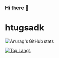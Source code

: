 ### Hi there 👋

<!--
**tugsadhk/tugsadhk** is a ✨ _special_ ✨ repository because its `README.md` (this file) appears on your GitHub profile.

Here are some ideas to get you started:

- 🔭 I’m currently working on ...
- 🌱 I’m currently learning ...
- 👯 I’m looking to collaborate on ...
- 🤔 I’m looking for help with ...
- 💬 Ask me about ...
- 📫 How to reach me: ...
- 😄 Pronouns: ...
- ⚡ Fun fact: ...
-->

# htugsadk
[![Anurag's GitHub stats](https://github-readme-stats.vercel.app/api?username=tugsadhk&show_icons=true)](https://github.com/anuraghazra/github-readme-stats)

[![Top Langs](https://github-readme-stats.vercel.app/api/top-langs/?username=tugsadhk&langs_count=5)](https://github.com/anuraghazra/github-readme-stats)

